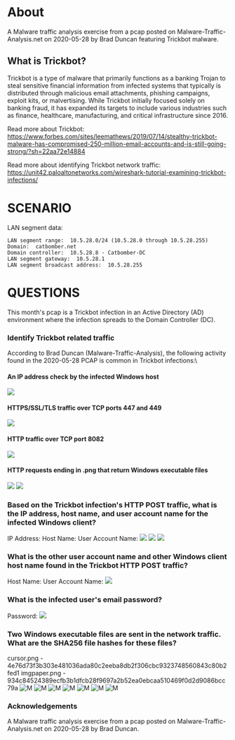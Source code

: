 # About
A Malware traffic analysis exercise from a pcap posted on Malware-Traffic-Analysis.net on 2020-05-28 by Brad Duncan featuring Trickbot malware.

## What is Trickbot?
Trickbot is a type of malware that primarily functions as a banking Trojan to steal sensitive financial information from infected systems that typically is distributed through malicious email attachments, phishing campaigns, exploit kits, or malvertising. While Trickbot initially focused solely on banking fraud, it has expanded its targets to include various industries such as finance, healthcare, manufacturing, and critical infrastructure since 2016. 

Read more about Trickbot: https://www.forbes.com/sites/leemathews/2019/07/14/stealthy-trickbot-malware-has-compromised-250-million-email-accounts-and-is-still-going-strong/?sh=22aa72e14884

Read more about identifying Trickbot network traffic: https://unit42.paloaltonetworks.com/wireshark-tutorial-examining-trickbot-infections/

# SCENARIO

LAN segment data:

    LAN segment range:  10.5.28.0/24 (10.5.28.0 through 10.5.28.255)
    Domain:  catbomber.net
    Domain controller:  10.5.28.8 - Catbomber-DC
    LAN segment gateway:  10.5.28.1
    LAN segment broadcast address:  10.5.28.255

 
# QUESTIONS

This month's pcap is a Trickbot infection in an Active Directory (AD) environment where the infection spreads to the Domain Controller (DC).

### Identify Trickbot related traffic
   According to Brad Duncan (Malware-Traffic-Analysis), the following activity found in the 2020-05-28 PCAP is common in Trickbot infections:\
   
#### An IP address check by the infected Windows host
![](img/05.png)
#### HTTPS/SSL/TLS traffic over TCP ports 447 and 449
![](img/04.png)
#### HTTP traffic over TCP port 8082
![](img/01.png)
#### HTTP requests ending in .png that return Windows executable files
![](img/02.png)
![](img/03.png)

   ### Based on the Trickbot infection's HTTP POST traffic, what is the IP address, host name, and user account name for the infected Windows client?
   IP Address:
   Host Name:
   User Account Name: 
   ![](img/06.png)
   ![](img/07.png)
   ![](img/08.png)
   ### What is the other user account name and other Windows client host name found in the Trickbot HTTP POST traffic?
   Host Name:
   User Account Name:
   ![](img/09.png)
   ### What is the infected user's email password?
   Password: 
   ![](img/10.png)
   ### Two Windows executable files are sent in the network traffic.  What are the SHA256 file hashes for these files?
   cursor.png - 4e76d73f3b303e481036ada80c2eeba8db2f306cbc9323748560843c80b2fed1
   imgpaper.png - 934c84524389ecfb3b1dfcb28f9697a2b52ea0ebcaa510469f0d2d9086bcc79a
   ![M](img/11.png)
   ![M](img/12.png)
   ![M](img/13.png)
   ![M](img/14.png)
   ![M](img/15.png)
   ![M](img/16.png)
   ![M](img/17.png)


 ### Acknowledgements
A Malware traffic analysis exercise from a pcap posted on Malware-Traffic-Analysis.net on 2020-05-28 by Brad Duncan.
